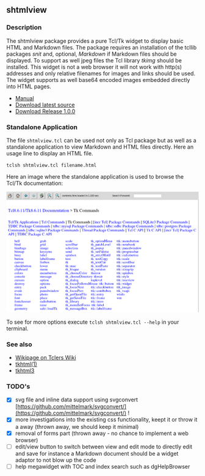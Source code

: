 ## shtmlview

### Description

The shtmlview package provides a pure Tcl/Tk widget to display basic HTML and
Markdown files. The package requires an installation of the tcllib packages
*snit* and, optional, *Markdown* if Markdown files should be displayed. To
support as well jpeg files the Tcl library *tkimg* should be installed. This
widget is not a web browser it will not work with http(s) addresses and only
relative filenames for images and links should be used. The widget supports as
well base64 encoded images embedded directly into HTML pages.

* [Manual](http://htmlpreview.github.io/?https://github.com/mittelmark/shtmlview/blob/master/shtmlview/shtmlview.html)
* [Download latest source](https://downgit.github.io/#/home?url=https://github.com/mittelmark/shtmlview/tree/main/shtmlview)
* [Download Release 1.0.0](https://github.com/mittelmark/shtmlview/archive/refs/tags/v1.0.0.zip)

### Standalone Application

The file `shtmlview.tcl` can be used not only as Tcl package but as well as a
standalone application to view Markdown and HTML files directly. Here an usage
line to display an HTML file.

```
tclsh shtmlview.tcl filename.html
```
Here an image where the standalone application is used to browse the Tcl/Tk documentation:

![Tcl manual tkcmd](img/shtmlview-tkcmd.png)

To see for more options execute `tclsh shtmlview.tcl --help` in your terminal.

### See also

* [Wikipage on Tclers Wiki](https://wiki.tcl-lang.org/page/shtmlview)
* [tkhtml(1)](https://github.com/wjoye/tkhtml1)
* [tkhtml3](http://tkhtml.tcl.tk/index.html)

### TODO's

* [x] svg file and inline data support using svgconvert [https://github.com/mittelmark/svgconvert/](https://github.com/mittelmark/svgconvert/) !
* [x] more investigations into the existing css functionality, keept it or throw it a away  (thrown away, we should keep it minimal)
* [x] removal of forms part (thrown away - no chance to implement a web browser)
* [ ] edit/view button to switch between view and edit mode to directly edit and save for instance a Markdown document should be a widget adaptor to not blow up the code
* [ ] help megawidget with TOC and index search such as dgHelpBrowser
